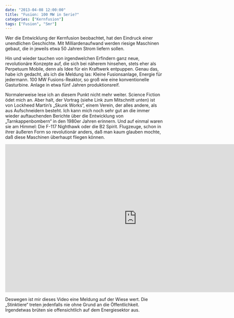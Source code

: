 ```yaml
---
date: "2013-04-08 12:00:00"
title: "Fusion: 100 MW in Serie?"
categories: ["Kernfusion"]
tags: ["Fusion", "Smr"]
---
```


Wer die Entwicklung der Kernfusion beobachtet, hat den Eindruck einer unendlichen Geschichte. Mit Milliardenaufwand werden riesige Maschinen gebaut, die in jeweils etwa 50 Jahren Strom liefern sollen.

Hin und wieder tauchen von irgendwelchen Erfindern ganz neue, revolutionäre Konzepte auf, die sich bei näherem hinsehen, stets eher als Perpetuum Mobile, denn als Idee für ein Kraftwerk entpuppen. Genau das, habe ich gedacht, als ich die Meldung las: Kleine Fusionsanlage, Energie für jedermann. 100 MW Fusions-Reaktor, so groß wie eine konventionelle Gasturbine. Anlage in etwa fünf Jahren produktionsreif.

Normalerweise lese ich an diesem Punkt nicht mehr weiter. Science Fiction ödet mich an. Aber halt, der Vortrag (siehe Link zum Mitschnitt unten) ist von Lockheed Martin’s „Skunk Works“, einem Verein, der alles andere, als aus Aufschneidern besteht. Ich kann mich noch sehr gut an die immer wieder auftauchenden Berichte über die Entwicklung von „Tarnkappenbombern“ in den 1980er Jahren erinnern. Und auf einmal waren sie am Himmel: Die F-117 Nighthawk oder die B2 Spirit. Flugzeuge, schon in ihrer äußeren Form so revolutionär anders, daß man kaum glauben mochte, daß diese Maschinen überhaupt fliegen können.

<iframe width="840" height="473" src="https://www.youtube.com/embed/JAsRFVbcyUY?feature=oembed" frameborder="0" allow="autoplay; encrypted-media" allowfullscreen></iframe>

Deswegen ist mir dieses Video eine Meldung auf der Wiese wert. Die „Stinktiere“ treten jedenfalls nie ohne Grund an die Öffentlichkeit. Irgendetwas brüten sie offensichtlich auf dem Energiesektor aus.


